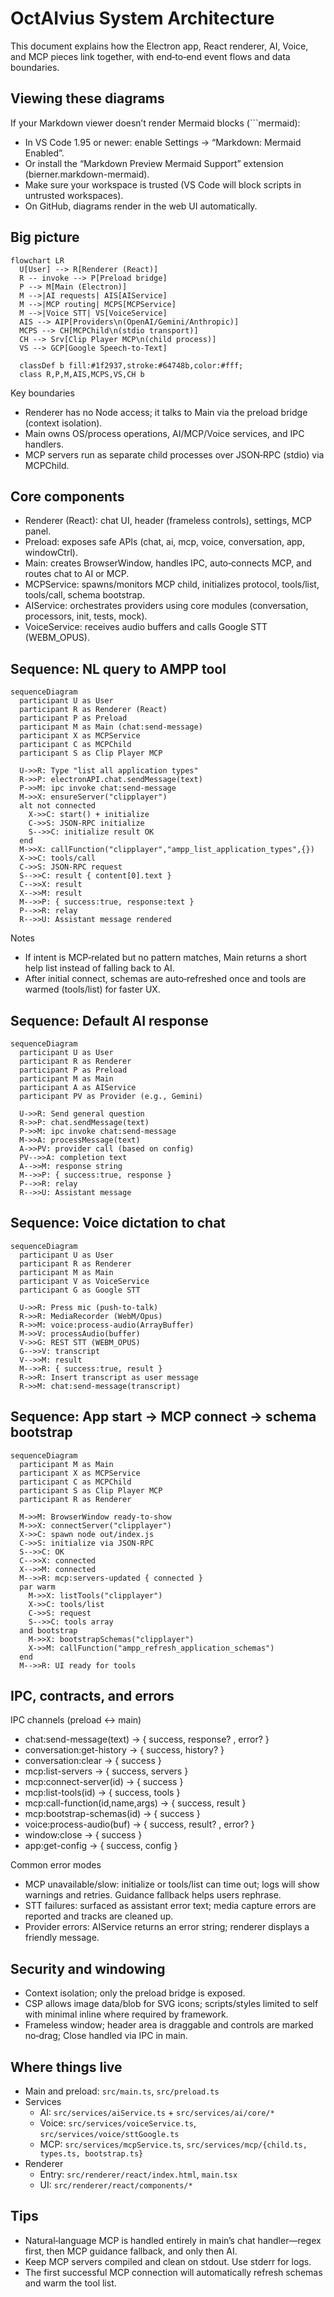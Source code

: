 # OctAIvius System Architecture

This document explains how the Electron app, React renderer, AI, Voice, and MCP pieces link together, with end‑to‑end event flows and data boundaries.

## Viewing these diagrams

If your Markdown viewer doesn’t render Mermaid blocks (```mermaid):

- In VS Code 1.95 or newer: enable Settings → “Markdown: Mermaid Enabled”.
- Or install the “Markdown Preview Mermaid Support” extension (bierner.markdown-mermaid).
- Make sure your workspace is trusted (VS Code will block scripts in untrusted workspaces).
- On GitHub, diagrams render in the web UI automatically.

## Big picture

```mermaid
flowchart LR
  U[User] --> R[Renderer (React)]
  R -- invoke --> P[Preload bridge]
  P --> M[Main (Electron)]
  M -->|AI requests| AIS[AIService]
  M -->|MCP routing| MCPS[MCPService]
  M -->|Voice STT| VS[VoiceService]
  AIS --> AIP[Providers\n(OpenAI/Gemini/Anthropic)]
  MCPS --> CH[MCPChild\n(stdio transport)]
  CH --> Srv[Clip Player MCP\n(child process)]
  VS --> GCP[Google Speech-to-Text]

  classDef b fill:#1f2937,stroke:#64748b,color:#fff;
  class R,P,M,AIS,MCPS,VS,CH b
```

Key boundaries
- Renderer has no Node access; it talks to Main via the preload bridge (context isolation).
- Main owns OS/process operations, AI/MCP/Voice services, and IPC handlers.
- MCP servers run as separate child processes over JSON‑RPC (stdio) via MCPChild.

## Core components
- Renderer (React): chat UI, header (frameless controls), settings, MCP panel.
- Preload: exposes safe APIs (chat, ai, mcp, voice, conversation, app, windowCtrl).
- Main: creates BrowserWindow, handles IPC, auto‑connects MCP, and routes chat to AI or MCP.
- MCPService: spawns/monitors MCP child, initializes protocol, tools/list, tools/call, schema bootstrap.
- AIService: orchestrates providers using core modules (conversation, processors, init, tests, mock).
- VoiceService: receives audio buffers and calls Google STT (WEBM_OPUS).

## Sequence: NL query to AMPP tool

```mermaid
sequenceDiagram
  participant U as User
  participant R as Renderer (React)
  participant P as Preload
  participant M as Main (chat:send-message)
  participant X as MCPService
  participant C as MCPChild
  participant S as Clip Player MCP

  U->>R: Type "list all application types"
  R->>P: electronAPI.chat.sendMessage(text)
  P->>M: ipc invoke chat:send-message
  M->>X: ensureServer("clipplayer")
  alt not connected
    X->>C: start() + initialize
    C->>S: JSON-RPC initialize
    S-->>C: initialize result OK
  end
  M->>X: callFunction("clipplayer","ampp_list_application_types",{})
  X->>C: tools/call
  C->>S: JSON-RPC request
  S-->>C: result { content[0].text }
  C-->>X: result
  X-->>M: result
  M-->>P: { success:true, response:text }
  P-->>R: relay
  R-->>U: Assistant message rendered
```

Notes
- If intent is MCP‑related but no pattern matches, Main returns a short help list instead of falling back to AI.
- After initial connect, schemas are auto‑refreshed once and tools are warmed (tools/list) for faster UX.

## Sequence: Default AI response

```mermaid
sequenceDiagram
  participant U as User
  participant R as Renderer
  participant P as Preload
  participant M as Main
  participant A as AIService
  participant PV as Provider (e.g., Gemini)

  U->>R: Send general question
  R->>P: chat.sendMessage(text)
  P->>M: ipc invoke chat:send-message
  M->>A: processMessage(text)
  A->>PV: provider call (based on config)
  PV-->>A: completion text
  A-->>M: response string
  M-->>P: { success:true, response }
  P-->>R: relay
  R-->>U: Assistant message
```

## Sequence: Voice dictation to chat

```mermaid
sequenceDiagram
  participant U as User
  participant R as Renderer
  participant M as Main
  participant V as VoiceService
  participant G as Google STT

  U->>R: Press mic (push‑to‑talk)
  R->>R: MediaRecorder (WebM/Opus)
  R->>M: voice:process-audio(ArrayBuffer)
  M->>V: processAudio(buffer)
  V->>G: REST STT (WEBM_OPUS)
  G-->>V: transcript
  V-->>M: result
  M-->>R: { success:true, result }
  R->>R: Insert transcript as user message
  R->>M: chat:send-message(transcript)
```

## Sequence: App start → MCP connect → schema bootstrap

```mermaid
sequenceDiagram
  participant M as Main
  participant X as MCPService
  participant C as MCPChild
  participant S as Clip Player MCP
  participant R as Renderer

  M->>M: BrowserWindow ready-to-show
  M->>X: connectServer("clipplayer")
  X->>C: spawn node out/index.js
  C->>S: initialize via JSON-RPC
  S-->>C: OK
  C-->>X: connected
  X-->>M: connected
  M-->>R: mcp:servers-updated { connected }
  par warm
    M->>X: listTools("clipplayer")
    X->>C: tools/list
    C->>S: request
    S-->>C: tools array
  and bootstrap
    M->>X: bootstrapSchemas("clipplayer")
    X->>M: callFunction("ampp_refresh_application_schemas")
  end
  M-->>R: UI ready for tools
```

## IPC, contracts, and errors

IPC channels (preload ↔ main)
- chat:send-message(text) → { success, response? , error? }
- conversation:get-history → { success, history? }
- conversation:clear → { success }
- mcp:list-servers → { success, servers }
- mcp:connect-server(id) → { success }
- mcp:list-tools(id) → { success, tools }
- mcp:call-function(id,name,args) → { success, result }
- mcp:bootstrap-schemas(id) → { success }
- voice:process-audio(buf) → { success, result? , error? }
- window:close → { success }
- app:get-config → { success, config }

Common error modes
- MCP unavailable/slow: initialize or tools/list can time out; logs will show warnings and retries. Guidance fallback helps users rephrase.
- STT failures: surfaced as assistant error text; media capture errors are reported and tracks are cleaned up.
- Provider errors: AIService returns an error string; renderer displays a friendly message.

## Security and windowing
- Context isolation; only the preload bridge is exposed.
- CSP allows image data/blob for SVG icons; scripts/styles limited to self with minimal inline where required by framework.
- Frameless window; header area is draggable and controls are marked no‑drag; Close handled via IPC in main.

## Where things live
- Main and preload: `src/main.ts`, `src/preload.ts`
- Services
  - AI: `src/services/aiService.ts` + `src/services/ai/core/*`
  - Voice: `src/services/voiceService.ts`, `src/services/voice/sttGoogle.ts`
  - MCP: `src/services/mcpService.ts`, `src/services/mcp/{child.ts, types.ts, bootstrap.ts}`
- Renderer
  - Entry: `src/renderer/react/index.html`, `main.tsx`
  - UI: `src/renderer/react/components/*`

## Tips
- Natural‑language MCP is handled entirely in main’s chat handler—regex first, then MCP guidance fallback, and only then AI.
- Keep MCP servers compiled and clean on stdout. Use stderr for logs.
- The first successful MCP connection will automatically refresh schemas and warm the tool list.
